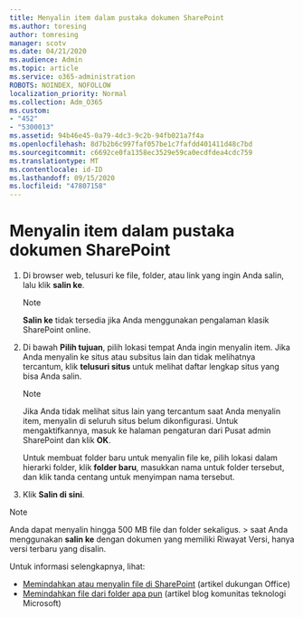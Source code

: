 ```yaml
---
title: Menyalin item dalam pustaka dokumen SharePoint
ms.author: toresing
author: tomresing
manager: scotv
ms.date: 04/21/2020
ms.audience: Admin
ms.topic: article
ms.service: o365-administration
ROBOTS: NOINDEX, NOFOLLOW
localization_priority: Normal
ms.collection: Adm_O365
ms.custom:
- "452"
- "5300013"
ms.assetid: 94b46e45-0a79-4dc3-9c2b-94fb021a7f4a
ms.openlocfilehash: 8d7b2b6c997faf057be1c7fafdd401411d48c7bd
ms.sourcegitcommit: c6692ce0fa1358ec3529e59ca0ecdfdea4cdc759
ms.translationtype: MT
ms.contentlocale: id-ID
ms.lasthandoff: 09/15/2020
ms.locfileid: "47807158"
---
```

# <a name="copy-items-in-a-sharepoint-document-library"></a>Menyalin item dalam pustaka dokumen SharePoint

1. Di browser web, telusuri ke file, folder, atau link yang ingin Anda salin, lalu klik **salin ke**.

    > [!NOTE]
    > **Salin ke** tidak tersedia jika Anda menggunakan pengalaman klasik SharePoint online.
  
2. Di bawah **Pilih tujuan**, pilih lokasi tempat Anda ingin menyalin item. Jika Anda menyalin ke situs atau subsitus lain dan tidak melihatnya tercantum, klik **telusuri situs** untuk melihat daftar lengkap situs yang bisa Anda salin.

    > [!NOTE]
    > Jika Anda tidak melihat situs lain yang tercantum saat Anda menyalin item, menyalin di seluruh situs belum dikonfigurasi. Untuk mengaktifkannya, masuk ke halaman pengaturan dari Pusat admin SharePoint dan klik **OK**.
  
    Untuk membuat folder baru untuk menyalin file ke, pilih lokasi dalam hierarki folder, klik **folder baru**, masukkan nama untuk folder tersebut, dan klik tanda centang untuk menyimpan nama tersebut.

3. Klik **Salin di sini**.

> [!NOTE]
> Anda dapat menyalin hingga 500 MB file dan folder sekaligus. > saat Anda menggunakan **salin ke** dengan dokumen yang memiliki Riwayat Versi, hanya versi terbaru yang disalin.
  
Untuk informasi selengkapnya, lihat:

 - [Memindahkan atau menyalin file di SharePoint](https://support.office.com/article/move-or-copy-files-in-sharepoint-00e2f483-4df3-46be-a861-1f5f0c1a87bc) (artikel dukungan Office)
 - [Memindahkan file dari folder apa pun](https://techcommunity.microsoft.com/t5/Microsoft-SharePoint-Blog/Now-move-files-anywhere-in-Office-365-SharePoint-and-OneDrive/ba-p/146973) (artikel blog komunitas teknologi Microsoft)   